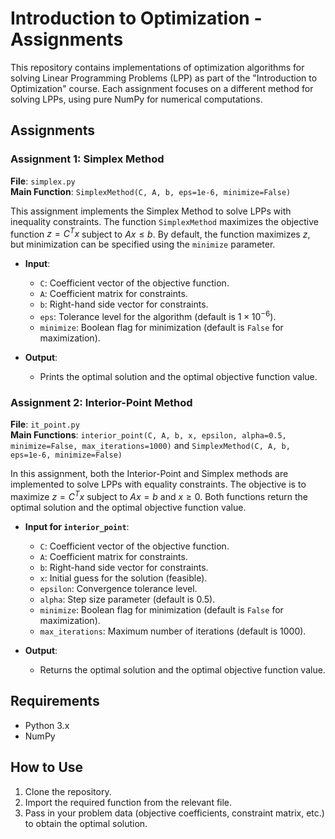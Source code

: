 # Introduction to Optimization - Assignments

This repository contains implementations of optimization algorithms for solving Linear Programming Problems (LPP) as part of the "Introduction to Optimization" course. Each assignment focuses on a different method for solving LPPs, using pure NumPy for numerical computations.

## Assignments

### Assignment 1: Simplex Method

**File**: `simplex.py`  
**Main Function**: `SimplexMethod(C, A, b, eps=1e-6, minimize=False)`

This assignment implements the Simplex Method to solve LPPs with inequality constraints. The function `SimplexMethod` maximizes the objective function $z = C^T x$ subject to $Ax \leq b$. By default, the function maximizes $z$, but minimization can be specified using the `minimize` parameter.

- **Input**:
    - `C`: Coefficient vector of the objective function.
    - `A`: Coefficient matrix for constraints.
    - `b`: Right-hand side vector for constraints.
    - `eps`: Tolerance level for the algorithm (default is $1 \times 10^{-6}$).
    - `minimize`: Boolean flag for minimization (default is `False` for maximization).

- **Output**:
    - Prints the optimal solution and the optimal objective function value.

### Assignment 2: Interior-Point Method

**File**: `it_point.py`  
**Main Functions**: `interior_point(C, A, b, x, epsilon, alpha=0.5, minimize=False, max_iterations=1000)` and `SimplexMethod(C, A, b, eps=1e-6, minimize=False)`

In this assignment, both the Interior-Point and Simplex methods are implemented to solve LPPs with equality constraints. The objective is to maximize $z = C^T x$ subject to $Ax = b$ and $x \geq 0$. Both functions return the optimal solution and the optimal objective function value.

- **Input for `interior_point`**:
    - `C`: Coefficient vector of the objective function.
    - `A`: Coefficient matrix for constraints.
    - `b`: Right-hand side vector for constraints.
    - `x`: Initial guess for the solution (feasible).
    - `epsilon`: Convergence tolerance level.
    - `alpha`: Step size parameter (default is 0.5).
    - `minimize`: Boolean flag for minimization (default is `False` for maximization).
    - `max_iterations`: Maximum number of iterations (default is 1000).

- **Output**:
    - Returns the optimal solution and the optimal objective function value.

## Requirements

- Python 3.x
- NumPy

## How to Use

1. Clone the repository.
2. Import the required function from the relevant file.
3. Pass in your problem data (objective coefficients, constraint matrix, etc.) to obtain the optimal solution.
